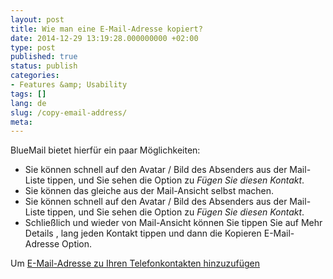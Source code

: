 ```yaml
---
layout: post
title: Wie man eine E-Mail-Adresse kopiert?
date: 2014-12-29 13:19:28.000000000 +02:00
type: post
published: true
status: publish
categories:
- Features &amp; Usability
tags: []
lang: de
slug: /copy-email-address/
meta:
---
```


BlueMail bietet hierfür ein paar Möglichkeiten:

* Sie können schnell auf den Avatar / Bild des Absenders aus der Mail-Liste tippen, und Sie sehen die Option zu *Fügen Sie diesen Kontakt*.
* Sie können das gleiche aus der Mail-Ansicht selbst machen.
* Sie können schnell auf den Avatar / Bild des Absenders aus der Mail-Liste tippen, und Sie sehen die Option zu *Fügen Sie diesen Kontakt*.
* Schließlich und wieder von Mail-Ansicht können Sie tippen Sie auf Mehr Details , lang jeden Kontakt tippen und dann die Kopieren E-Mail-Adresse Option. 

Um [E-Mail-Adresse zu Ihren Telefonkontakten hinzuzufügen](/add-email-address-phonebook-contacts/)
